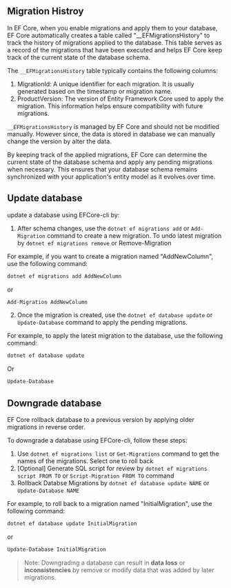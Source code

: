 
## Migration Histroy
In EF Core, when you enable migrations and apply them to your database, EF Core automatically creates a table called "__EFMigrationsHistory" to track the history of migrations applied to the database. This table serves as a record of the migrations that have been executed and helps EF Core keep track of the current state of the database schema.

The `__EFMigrationsHistory` table typically contains the following columns:
1. MigrationId: A unique identifier for each migration. It is usually generated based on the timestamp or migration name.
2. ProductVersion: The version of Entity Framework Core used to apply the migration. This information helps ensure compatibility with future migrations.

`__EFMigrationsHistory` is managed by EF Core and should not be modified manually. However since, the data is stored in database we can manually change the version by alter the data. 

By keeping track of the applied migrations, EF Core can determine the current state of the database schema and apply any pending migrations when necessary. This ensures that your database schema remains synchronized with your application's entity model as it evolves over time.

## Update database
update a database using EFCore-cli by:
1. After schema changes,  use the `dotnet ef migrations add` or `Add-Migration` command to create a new migration. To undo latest migration by `dotnet ef migrations remove` or Remove-Migration

For example, if you want to create a migration named "AddNewColumn", use the following command:
```sh
dotnet ef migrations add AddNewColumn
```
or
```sh
Add-Migration AddNewColumn
```
2. Once the migration is created, use the `dotnet ef database update` or `Update-Database` command to apply the pending migrations.

For example, to apply the latest migration to the database, use the following command:
```sh
dotnet ef database update
```
Or
```sh
Update-Database
```

## Downgrade database
EF Core rollback  database to a previous version by applying older migrations in reverse order.

To downgrade a database using EFCore-cli, follow these steps:
1. Use `dotnet ef migrations list` or `Get-Migrations` command to get the names of the migrations. Select one to roll back
2. [Optional] Generate SQL script for review by `dotnet ef migrations script FROM TO` or `Script-Migration FROM TO` command
3. Rollback Databse Migrations by `dotnet ef database update NAME` or `Update-Database NAME`

For example, to roll back to a migration named "InitialMigration", use the following command:
```sh
dotnet ef database update InitialMigration
```
or
```sh
Update-Database InitialMigration
```

> Note: Downgrading a database can result in **data loss** or **inconsistencies** by remove or modify data that was added by later migrations.

